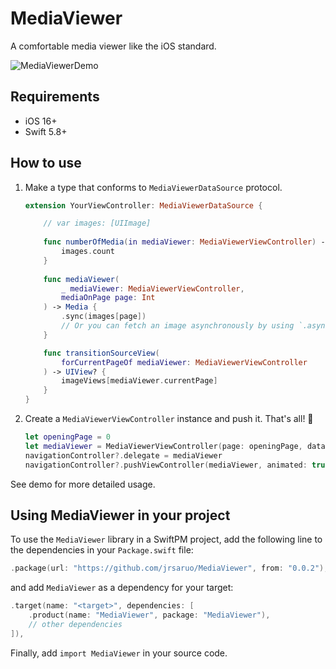 # MediaViewer

A comfortable media viewer like the iOS standard.

![MediaViewerDemo](https://github.com/jrsaruo/MediaViewer/assets/23174349/5eec59a9-5170-41f1-b15e-43a28d877c1d)

## Requirements

- iOS 16+
- Swift 5.8+

## How to use

1. Make a type that conforms to `MediaViewerDataSource` protocol.

    ```swift
    extension YourViewController: MediaViewerDataSource {

        // var images: [UIImage]
        
        func numberOfMedia(in mediaViewer: MediaViewerViewController) -> Int {
            images.count
        }
        
        func mediaViewer(
            _ mediaViewer: MediaViewerViewController,
            mediaOnPage page: Int
        ) -> Media {
            .sync(images[page])
            // Or you can fetch an image asynchronously by using `.async { ... }`
        }

        func transitionSourceView(
            forCurrentPageOf mediaViewer: MediaViewerViewController
        ) -> UIView? {
            imageViews[mediaViewer.currentPage]
        }
    }
    ```
    
2. Create a `MediaViewerViewController` instance and push it. That's all! :tada:
    
    ```swift
    let openingPage = 0
    let mediaViewer = MediaViewerViewController(page: openingPage, dataSource: self)
    navigationController?.delegate = mediaViewer
    navigationController?.pushViewController(mediaViewer, animated: true)
    ```

See demo for more detailed usage.

## Using MediaViewer in your project

To use the `MediaViewer` library in a SwiftPM project, add the following line to the dependencies in your `Package.swift` file:

```swift
.package(url: "https://github.com/jrsaruo/MediaViewer", from: "0.0.2"),
```

and add `MediaViewer` as a dependency for your target:

```swift
.target(name: "<target>", dependencies: [
    .product(name: "MediaViewer", package: "MediaViewer"),
    // other dependencies
]),
```

Finally, add `import MediaViewer` in your source code.

